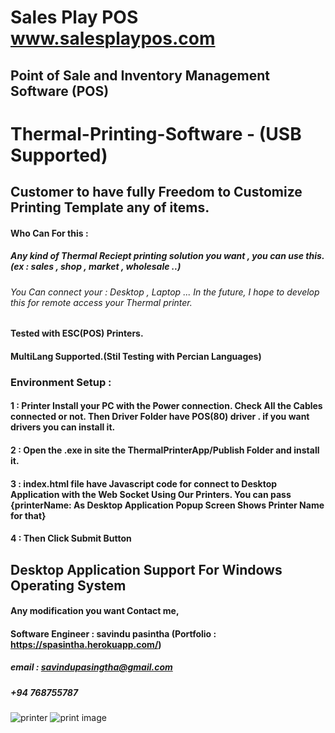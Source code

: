 ### 
# Sales Play POS www.salesplaypos.com
## Point of Sale and Inventory Management Software (POS) 


# Thermal-Printing-Software - (USB Supported) 
##    Customer to have fully Freedom to Customize Printing Template any of items. 
#### Who Can For this : 
#####          Any kind of Thermal Reciept printing solution you want , you can use this. (ex : sales , shop , market , wholesale ..)
#####   
###### You Can  connect your : Desktop , Laptop ... In the future, I hope to develop this for remote access your Thermal printer.   
                                
#### Tested with ESC(POS) Printers.

#### MultiLang Supported.(Stil Testing with Percian Languages)

### Environment Setup : 
####   1 : Printer Install your PC with the Power connection. Check All the Cables connected or not. Then Driver Folder have POS(80) driver . if you want drivers you can install it.
####   2 : Open the .exe in site the ThermalPrinterApp/Publish Folder and install it.
####   3 : index.html file have Javascript code for connect to Desktop Application with the Web Socket Using Our Printers. You can pass {printerName: As Desktop Application Popup Screen Shows Printer Name for that}
####   4 : Then Click Submit Button

## Desktop Application Support For Windows Operating System

#### Any modification you want Contact me, 
#### Software Engineer :  savindu pasintha (Portfolio : https://spasintha.herokuapp.com/) 
#####                     email : savindupasingtha@gmail.com  
#####                     +94 768755787  
#####                     
###                       
![printer](https://user-images.githubusercontent.com/64083148/185784438-581662cf-29ef-4c61-933d-8a59f34c7dca.PNG)
![print image](https://user-images.githubusercontent.com/64083148/185784427-89b915fd-bd36-4f02-bf85-157f27833d7c.jpg)
